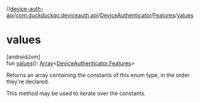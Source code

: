 //[device-auth-api](../../../../index.md)/[com.duckduckgo.deviceauth.api](../../index.md)/[DeviceAuthenticator](../index.md)/[Features](index.md)/[values](values.md)

# values

[androidJvm]\
fun [values](values.md)(): [Array](https://kotlinlang.org/api/latest/jvm/stdlib/kotlin/-array/index.html)&lt;[DeviceAuthenticator.Features](index.md)&gt;

Returns an array containing the constants of this enum type, in the order they're declared.

This method may be used to iterate over the constants.
